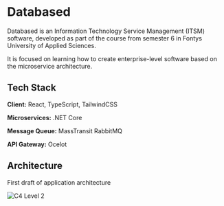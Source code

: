 
# Databased

Databased is an Information Technology Service Management (ITSM) software, developed as part of the course from semester 6 in Fontys University of Applied Sciences.

It is focused on learning how to create enterprise-level software based on the microservice architecture.


## Tech Stack

**Client:** React, TypeScript, TailwindCSS

**Microservices:** .NET Core

**Message Queue:** MassTransit RabbitMQ

**API Gateway:** Ocelot


## Architecture
First draft of application architecture

![C4 Level 2](https://user-images.githubusercontent.com/8376476/226399936-8daf2156-d375-4eb6-83f2-4235a7922cda.png)
